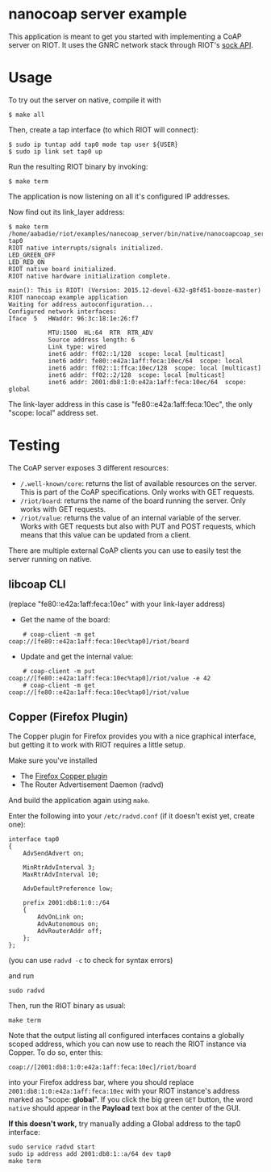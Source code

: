 nanocoap server example
=======================

This application is meant to get you started with implementing a CoAP server on RIOT.
It uses the GNRC network stack through RIOT's
[sock API](http://doc.riot-os.org/group__net__sock.html).

Usage
=====

To try out the server on native, compile it with

```
$ make all
```

Then, create a tap interface (to which RIOT will connect):

```
$ sudo ip tuntap add tap0 mode tap user ${USER}
$ sudo ip link set tap0 up
```

Run the resulting RIOT binary by invoking:

```
$ make term
```

The application is now listening on all it's configured IP addresses.

Now find out its link\_layer address:


```
$ make term
/home/aabadie/riot/examples/nanocoap_server/bin/native/nanocoapcoap_server.elf tap0
RIOT native interrupts/signals initialized.
LED_GREEN_OFF
LED_RED_ON
RIOT native board initialized.
RIOT native hardware initialization complete.

main(): This is RIOT! (Version: 2015.12-devel-632-g8f451-booze-master)
RIOT nanocoap example application
Waiting for address autoconfiguration...
Configured network interfaces:
Iface  5   HWaddr: 96:3c:18:1e:26:f7

           MTU:1500  HL:64  RTR  RTR_ADV
           Source address length: 6
           Link type: wired
           inet6 addr: ff02::1/128  scope: local [multicast]
           inet6 addr: fe80::e42a:1aff:feca:10ec/64  scope: local
           inet6 addr: ff02::1:ffca:10ec/128  scope: local [multicast]
           inet6 addr: ff02::2/128  scope: local [multicast]
           inet6 addr: 2001:db8:1:0:e42a:1aff:feca:10ec/64  scope: global
```

The link-layer address in this case is "fe80::e42a:1aff:feca:10ec", the only
"scope: local" address set.

Testing
=======

The CoAP server exposes 3 different resources:

* `/.well-known/core`: returns the list of available resources on the server.
This is part of the CoAP specifications. Only works with GET requests.
* `/riot/board`: returns the name of the board running the server. Only works
with GET requests.
* `/riot/value`: returns the value of an internal variable of the server. Works
with GET requests but also with PUT and POST requests, which means that this
value can be updated from a client.

There are multiple external CoAP clients you can use to easily test the server
running on native.

libcoap CLI
-----------

(replace "fe80::e42a:1aff:feca:10ec" with your link-layer address)

* Get the name of the board:
```
    # coap-client -m get coap://[fe80::e42a:1aff:feca:10ec%tap0]/riot/board
```

* Update and get the internal value:
```
    # coap-client -m put coap://[fe80::e42a:1aff:feca:10ec%tap0]/riot/value -e 42
    # coap-client -m get coap://[fe80::e42a:1aff:feca:10ec%tap0]/riot/value
```

Copper (Firefox Plugin)
-----------------------

The Copper plugin for Firefox provides you with a nice graphical interface, but
getting it to work with RIOT requires a little setup.

Make sure you've installed

- The [Firefox Copper plugin](https://addons.mozilla.org/en-US/firefox/addon/copper-270430/)
- The Router Advertisement Daemon (radvd)

And build the application again using `make`.

Enter the following into your `/etc/radvd.conf` (if it doesn't exist yet, create one):

```
interface tap0
{
    AdvSendAdvert on;

    MinRtrAdvInterval 3;
    MaxRtrAdvInterval 10;

    AdvDefaultPreference low;

    prefix 2001:db8:1:0::/64
    {
        AdvOnLink on;
        AdvAutonomous on;
        AdvRouterAddr off;
    };
};
```

(you can use `radvd -c` to check for syntax errors)

and run

```
sudo radvd
```

Then, run the RIOT binary as usual:

```
make term
```

Note that the output listing all configured interfaces contains a globally scoped
address, which you can now use to reach the RIOT instance via Copper. To do so, enter this:

```
coap://[2001:db8:1:0:e42a:1aff:feca:10ec]/riot/board
```

into your Firefox address bar, where you should replace `2001:db8:1:0:e42a:1aff:feca:10ec`
with your RIOT instance's address marked as "scope: **global**".
If you click the big green `GET` button, the word `native` should appear in the
**Payload** text box at the center of the GUI.

**If this doesn't work,** try manually adding a Global address to the tap0 interface:

```
sudo service radvd start
sudo ip address add 2001:db8:1::a/64 dev tap0
make term
```
